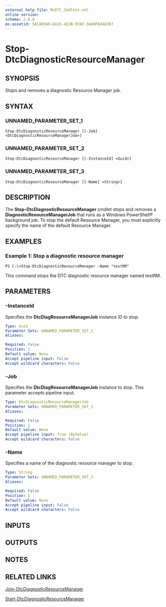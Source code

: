```yaml
---
external help file: MsDTC_Cmdlets.xml
online version: 
schema: 2.0.0
ms.assetid: 5ACAD949-DA35-4E3B-97AF-3AA9FB44A307
---
```


# Stop-DtcDiagnosticResourceManager

## SYNOPSIS
Stops and removes a diagnostic Resource Manager job.

## SYNTAX

### UNNAMED_PARAMETER_SET_1
```
Stop-DtcDiagnosticResourceManager [[-Job] <DtcDiagnosticResourceManagerJob>]
```

### UNNAMED_PARAMETER_SET_2
```
Stop-DtcDiagnosticResourceManager [[-InstanceId] <Guid>]
```

### UNNAMED_PARAMETER_SET_3
```
Stop-DtcDiagnosticResourceManager [[-Name] <String>]
```

## DESCRIPTION
The **Stop-DtcDiagnosticResourceManager** cmdlet stops and removes a **DiagnosticResourceManagerJob** that runs as a Windows PowerShell® background job.
To stop the default Resource Manager, you must explicitly specify the name of the default Resource Manager.

## EXAMPLES

### Example 1: Stop a diagnostic resource manager
```
PS C:\>Stop-DtcDiagnosticResourceManager -Name "testRM"
```

This command stops the DTC diagnostic resource manager named testRM.

## PARAMETERS

### -InstanceId
Specifies the **DtcDiagResourceManagerJob** instance ID to stop.

```yaml
Type: Guid
Parameter Sets: UNNAMED_PARAMETER_SET_2
Aliases: 

Required: False
Position: 1
Default value: None
Accept pipeline input: False
Accept wildcard characters: False
```

### -Job
Specifies the **DtcDiagResourceManagerJob** instance to stop.
This parameter accepts pipeline input.

```yaml
Type: DtcDiagnosticResourceManagerJob
Parameter Sets: UNNAMED_PARAMETER_SET_1
Aliases: 

Required: False
Position: 1
Default value: None
Accept pipeline input: True (ByValue)
Accept wildcard characters: False
```

### -Name
Specifies a name of the diagnostic resource manager to stop.

```yaml
Type: String
Parameter Sets: UNNAMED_PARAMETER_SET_3
Aliases: 

Required: False
Position: 1
Default value: None
Accept pipeline input: False
Accept wildcard characters: False
```

## INPUTS

## OUTPUTS

## NOTES

## RELATED LINKS

[Join-DtcDiagnosticResourceManager](./Join-DtcDiagnosticResourceManager.md)

[Start-DtcDiagnosticResourceManager](./Start-DtcDiagnosticResourceManager.md)

